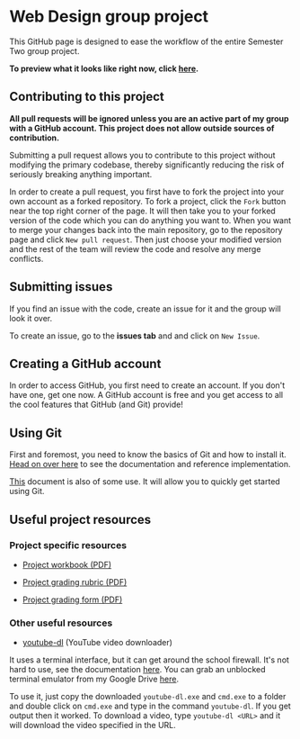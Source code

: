 # Web Design group project

This GitHub page is designed to ease the workflow of the entire Semester Two group project.

**To preview what it looks like right now, click <a href="http://alexsmithfanning.github.io/group-website-project/" target="_blank">here</a>.**

## Contributing to this project

**All pull requests will be ignored unless you are an active part of my group with a GitHub account. This project does not allow outside sources of contribution.**

Submitting a pull request allows you to contribute to this project without modifying the primary codebase, thereby significantly reducing the risk of seriously breaking anything important.

In order to create a pull request, you first have to fork the project into your own account as a forked repository. To fork a project, click the `Fork` button near the top right corner of the page. It will then take you to your forked version of the code which you can do anything you want to. When you want to merge your changes back into the main repository, go to the repository page and click `New pull request`. Then just choose your modified version and the rest of the team will review the code and resolve any merge conflicts.

## Submitting issues

If you find an issue with the code, create an issue for it and the group will look it over.

To create an issue, go to the **issues tab** and and click on `New Issue`.

## Creating a GitHub account

In order to access GitHub, you first need to create an account. If you don't have one, get one now. A GitHub account is free and you get access to all the cool features that GitHub (and Git) provide!

## Using Git

First and foremost, you need to know the basics of Git and how to install it. <a href="https://git-scm.com/doc" target="_blank">Head on over here</a> to see the documentation and reference implementation.

<a href="https://training.github.com/kit/downloads/github-git-cheat-sheet.pdf" target="_blank">This</a> document is also of some use. It will allow you to quickly get started using Git.

## Useful project resources

### Project specific resources

* <a href="https://drive.google.com/file/d/0B1rYkN6kTOtDdzBiWUJmTGNtMnM/view?usp=sharing" target="_blank">Project workbook (PDF)</a>

* <a href="https://drive.google.com/file/d/0B1rYkN6kTOtDMGpOSXIxXzd5T2c/view?usp=sharing" target="_blank">Project grading rubric (PDF)</a>

* <a href="https://drive.google.com/file/d/0B1rYkN6kTOtDWHc5OV85bXdKVjA/view?usp=sharing" target="_blank">Project grading form (PDF)</a>

### Other useful resources

* <a href="https://rg3.github.io/youtube-dl/" target="_blank">youtube-dl</a> (YouTube video downloader)

It uses a terminal interface, but it can get around the school firewall. It's not hard to use, see the documentation <a href="https://github.com/rg3/youtube-dl/blob/master/README.md#readme" target="_blank">here</a>. You can grab an unblocked terminal emulator from my Google Drive <a href="https://drive.google.com/file/d/0B1rYkN6kTOtDMTVOWVdHUFN0cVU/view?usp=sharing" target="_blank">here</a>.

To use it, just copy the downloaded `youtube-dl.exe` and `cmd.exe` to a folder and double click on `cmd.exe` and type in the command `youtube-dl`. If you get output then it worked. To download a video, type `youtube-dl <URL>` and it will download the video specified in the URL.
